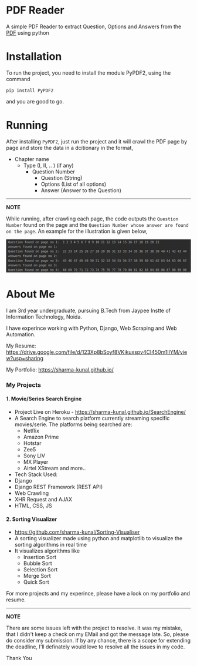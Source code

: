 # PDF Reader

A simple PDF Reader to extract Question, Options and Answers from the [PDF](https://drive.google.com/file/d/1qwkRXSwfguUSF2KSIUgbRV34t_fZjnth/view?usp=sharing) using python

# Installation

To run the project, you need to install the module PyPDF2, using the command

```
pip install PyPDF2
```

and you are good to go.

# Running

After installing `PyPDF2`, just run the project and it will crawl the PDF page by page and store the data in a dcitionary in the format,

- Chapter name
  - Type (I, II, .. ) (if any)
    - Question Number
      - Question (String)
      - Options (List of all options)
      - Answer (Answer to the Question)
---
**NOTE**

While running, after crawling each page, the code outputs the `Question Number` found on the page and the `Question Number whose answer are found on the page`. An example for the illustration is given below,

![output](https://github.com/sharma-kunal/PDF_READER/blob/master/media/output.png)

# About Me

I am 3rd year undergraduate, pursuing B.Tech from Jaypee Instte of Information Technology, Noida.

I have experince working with Python, Django, Web Scraping and Web Automation.

My Resume: https://drive.google.com/file/d/123Xp8bSoyf8VKikuxspv4Cl450m1lIYM/view?usp=sharing

My Portfolio: https://sharma-kunal.github.io/

### My Projects

#### 1. Movie/Series Search Engine

- Project Live on Heroku - https://sharma-kunal.github.io/SearchEngine/
- A Search Engine to search platform currently streaming specific movies/serie.
The platforms being searched are:
  - Netflix
  - Amazon Prime
  - Hotstar
  - Zee5
  - Sony LIV
  - MX Player
  - Airtel XStream
  and more..
- Tech Stack Used:
 - Django
 - Django REST Framework (REST API)
 - Web Crawling
 - XHR Request and AJAX
 - HTML, CSS, JS

#### 2. Sorting Visualizer

- https://github.com/sharma-kunal/Sorting-Visualiser
- A sorting visualizer made using python and matplotlib to visualize the sorting algorithms in real time
- It visualizes algorithms like
  - Insertion Sort
  - Bubble Sort
  - Selection Sort
  - Merge Sort
  - Quick Sort

For more projects and my experince, please have a look on my portfolio and resume.

---
**NOTE**

There are some issues left with the project to resolve. It was my mistake, that I didn't keep a check on my EMail and
got the message late. So, please do consider my submission. If by any chance, there is a scope for extending the
deadline, I'll definately would love to resolve all the issues in my code.

Thank You